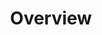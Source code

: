 ---
slug: /simple-sensor/simple-light-sensor/simple-light-sensor-overview
title: Overview
id: simple-light-sensor-overview 
hide_title: False
pagination_prev: null
---